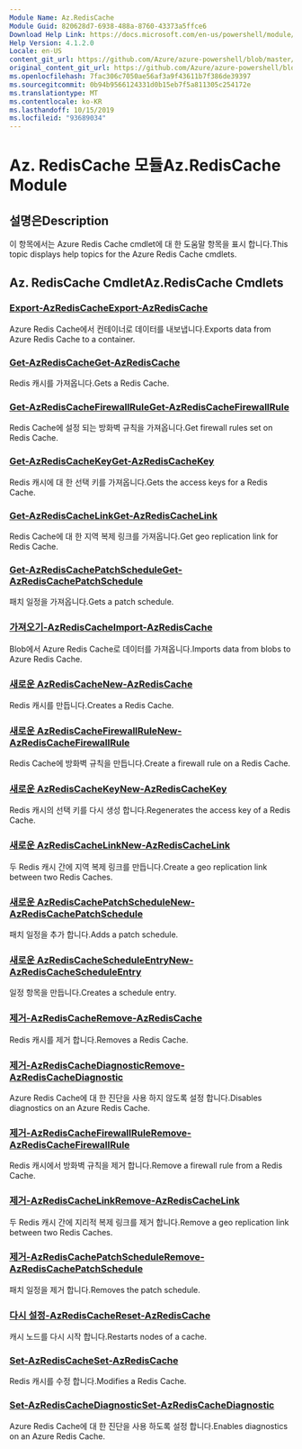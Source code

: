 ```yaml
---
Module Name: Az.RedisCache
Module Guid: 820628d7-6938-488a-8760-43373a5ffce6
Download Help Link: https://docs.microsoft.com/en-us/powershell/module/az.rediscache
Help Version: 4.1.2.0
Locale: en-US
content_git_url: https://github.com/Azure/azure-powershell/blob/master/src/RedisCache/RedisCache/help/Az.RedisCache.md
original_content_git_url: https://github.com/Azure/azure-powershell/blob/master/src/RedisCache/RedisCache/help/Az.RedisCache.md
ms.openlocfilehash: 7fac306c7050ae56af3a9f43611b7f386de39397
ms.sourcegitcommit: 0b94b9566124331d0b15eb7f5a811305c254172e
ms.translationtype: MT
ms.contentlocale: ko-KR
ms.lasthandoff: 10/15/2019
ms.locfileid: "93689034"
---
```

# <span data-ttu-id="b120c-101">Az. RedisCache 모듈</span><span class="sxs-lookup"><span data-stu-id="b120c-101">Az.RedisCache Module</span></span>
## <span data-ttu-id="b120c-102">설명은</span><span class="sxs-lookup"><span data-stu-id="b120c-102">Description</span></span>
<span data-ttu-id="b120c-103">이 항목에서는 Azure Redis Cache cmdlet에 대 한 도움말 항목을 표시 합니다.</span><span class="sxs-lookup"><span data-stu-id="b120c-103">This topic displays help topics for the Azure Redis Cache cmdlets.</span></span>

## <span data-ttu-id="b120c-104">Az. RedisCache Cmdlet</span><span class="sxs-lookup"><span data-stu-id="b120c-104">Az.RedisCache Cmdlets</span></span>
### [<span data-ttu-id="b120c-105">Export-AzRedisCache</span><span class="sxs-lookup"><span data-stu-id="b120c-105">Export-AzRedisCache</span></span>](Export-AzRedisCache.md)
<span data-ttu-id="b120c-106">Azure Redis Cache에서 컨테이너로 데이터를 내보냅니다.</span><span class="sxs-lookup"><span data-stu-id="b120c-106">Exports data from Azure Redis Cache to a container.</span></span>

### [<span data-ttu-id="b120c-107">Get-AzRedisCache</span><span class="sxs-lookup"><span data-stu-id="b120c-107">Get-AzRedisCache</span></span>](Get-AzRedisCache.md)
<span data-ttu-id="b120c-108">Redis 캐시를 가져옵니다.</span><span class="sxs-lookup"><span data-stu-id="b120c-108">Gets a Redis Cache.</span></span>

### [<span data-ttu-id="b120c-109">Get-AzRedisCacheFirewallRule</span><span class="sxs-lookup"><span data-stu-id="b120c-109">Get-AzRedisCacheFirewallRule</span></span>](Get-AzRedisCacheFirewallRule.md)
<span data-ttu-id="b120c-110">Redis Cache에 설정 되는 방화벽 규칙을 가져옵니다.</span><span class="sxs-lookup"><span data-stu-id="b120c-110">Get firewall rules set on Redis Cache.</span></span>

### [<span data-ttu-id="b120c-111">Get-AzRedisCacheKey</span><span class="sxs-lookup"><span data-stu-id="b120c-111">Get-AzRedisCacheKey</span></span>](Get-AzRedisCacheKey.md)
<span data-ttu-id="b120c-112">Redis 캐시에 대 한 선택 키를 가져옵니다.</span><span class="sxs-lookup"><span data-stu-id="b120c-112">Gets the access keys for a Redis Cache.</span></span>

### [<span data-ttu-id="b120c-113">Get-AzRedisCacheLink</span><span class="sxs-lookup"><span data-stu-id="b120c-113">Get-AzRedisCacheLink</span></span>](Get-AzRedisCacheLink.md)
<span data-ttu-id="b120c-114">Redis Cache에 대 한 지역 복제 링크를 가져옵니다.</span><span class="sxs-lookup"><span data-stu-id="b120c-114">Get geo replication link for Redis Cache.</span></span>

### [<span data-ttu-id="b120c-115">Get-AzRedisCachePatchSchedule</span><span class="sxs-lookup"><span data-stu-id="b120c-115">Get-AzRedisCachePatchSchedule</span></span>](Get-AzRedisCachePatchSchedule.md)
<span data-ttu-id="b120c-116">패치 일정을 가져옵니다.</span><span class="sxs-lookup"><span data-stu-id="b120c-116">Gets a patch schedule.</span></span>

### [<span data-ttu-id="b120c-117">가져오기-AzRedisCache</span><span class="sxs-lookup"><span data-stu-id="b120c-117">Import-AzRedisCache</span></span>](Import-AzRedisCache.md)
<span data-ttu-id="b120c-118">Blob에서 Azure Redis Cache로 데이터를 가져옵니다.</span><span class="sxs-lookup"><span data-stu-id="b120c-118">Imports data from blobs to Azure Redis Cache.</span></span>

### [<span data-ttu-id="b120c-119">새로운 AzRedisCache</span><span class="sxs-lookup"><span data-stu-id="b120c-119">New-AzRedisCache</span></span>](New-AzRedisCache.md)
<span data-ttu-id="b120c-120">Redis 캐시를 만듭니다.</span><span class="sxs-lookup"><span data-stu-id="b120c-120">Creates a Redis Cache.</span></span>

### [<span data-ttu-id="b120c-121">새로운 AzRedisCacheFirewallRule</span><span class="sxs-lookup"><span data-stu-id="b120c-121">New-AzRedisCacheFirewallRule</span></span>](New-AzRedisCacheFirewallRule.md)
<span data-ttu-id="b120c-122">Redis Cache에 방화벽 규칙을 만듭니다.</span><span class="sxs-lookup"><span data-stu-id="b120c-122">Create a firewall rule on a Redis Cache.</span></span>

### [<span data-ttu-id="b120c-123">새로운 AzRedisCacheKey</span><span class="sxs-lookup"><span data-stu-id="b120c-123">New-AzRedisCacheKey</span></span>](New-AzRedisCacheKey.md)
<span data-ttu-id="b120c-124">Redis 캐시의 선택 키를 다시 생성 합니다.</span><span class="sxs-lookup"><span data-stu-id="b120c-124">Regenerates the access key of a Redis Cache.</span></span>

### [<span data-ttu-id="b120c-125">새로운 AzRedisCacheLink</span><span class="sxs-lookup"><span data-stu-id="b120c-125">New-AzRedisCacheLink</span></span>](New-AzRedisCacheLink.md)
<span data-ttu-id="b120c-126">두 Redis 캐시 간에 지역 복제 링크를 만듭니다.</span><span class="sxs-lookup"><span data-stu-id="b120c-126">Create a geo replication link between two Redis Caches.</span></span>

### [<span data-ttu-id="b120c-127">새로운 AzRedisCachePatchSchedule</span><span class="sxs-lookup"><span data-stu-id="b120c-127">New-AzRedisCachePatchSchedule</span></span>](New-AzRedisCachePatchSchedule.md)
<span data-ttu-id="b120c-128">패치 일정을 추가 합니다.</span><span class="sxs-lookup"><span data-stu-id="b120c-128">Adds a patch schedule.</span></span>

### [<span data-ttu-id="b120c-129">새로운 AzRedisCacheScheduleEntry</span><span class="sxs-lookup"><span data-stu-id="b120c-129">New-AzRedisCacheScheduleEntry</span></span>](New-AzRedisCacheScheduleEntry.md)
<span data-ttu-id="b120c-130">일정 항목을 만듭니다.</span><span class="sxs-lookup"><span data-stu-id="b120c-130">Creates a schedule entry.</span></span>

### [<span data-ttu-id="b120c-131">제거-AzRedisCache</span><span class="sxs-lookup"><span data-stu-id="b120c-131">Remove-AzRedisCache</span></span>](Remove-AzRedisCache.md)
<span data-ttu-id="b120c-132">Redis 캐시를 제거 합니다.</span><span class="sxs-lookup"><span data-stu-id="b120c-132">Removes a Redis Cache.</span></span>

### [<span data-ttu-id="b120c-133">제거-AzRedisCacheDiagnostic</span><span class="sxs-lookup"><span data-stu-id="b120c-133">Remove-AzRedisCacheDiagnostic</span></span>](Remove-AzRedisCacheDiagnostic.md)
<span data-ttu-id="b120c-134">Azure Redis Cache에 대 한 진단을 사용 하지 않도록 설정 합니다.</span><span class="sxs-lookup"><span data-stu-id="b120c-134">Disables diagnostics on an Azure Redis Cache.</span></span>

### [<span data-ttu-id="b120c-135">제거-AzRedisCacheFirewallRule</span><span class="sxs-lookup"><span data-stu-id="b120c-135">Remove-AzRedisCacheFirewallRule</span></span>](Remove-AzRedisCacheFirewallRule.md)
<span data-ttu-id="b120c-136">Redis 캐시에서 방화벽 규칙을 제거 합니다.</span><span class="sxs-lookup"><span data-stu-id="b120c-136">Remove a firewall rule from a Redis Cache.</span></span>

### [<span data-ttu-id="b120c-137">제거-AzRedisCacheLink</span><span class="sxs-lookup"><span data-stu-id="b120c-137">Remove-AzRedisCacheLink</span></span>](Remove-AzRedisCacheLink.md)
<span data-ttu-id="b120c-138">두 Redis 캐시 간에 지리적 복제 링크를 제거 합니다.</span><span class="sxs-lookup"><span data-stu-id="b120c-138">Remove a geo replication link between two Redis Caches.</span></span>

### [<span data-ttu-id="b120c-139">제거-AzRedisCachePatchSchedule</span><span class="sxs-lookup"><span data-stu-id="b120c-139">Remove-AzRedisCachePatchSchedule</span></span>](Remove-AzRedisCachePatchSchedule.md)
<span data-ttu-id="b120c-140">패치 일정을 제거 합니다.</span><span class="sxs-lookup"><span data-stu-id="b120c-140">Removes the patch schedule.</span></span>

### [<span data-ttu-id="b120c-141">다시 설정-AzRedisCache</span><span class="sxs-lookup"><span data-stu-id="b120c-141">Reset-AzRedisCache</span></span>](Reset-AzRedisCache.md)
<span data-ttu-id="b120c-142">캐시 노드를 다시 시작 합니다.</span><span class="sxs-lookup"><span data-stu-id="b120c-142">Restarts nodes of a cache.</span></span>

### [<span data-ttu-id="b120c-143">Set-AzRedisCache</span><span class="sxs-lookup"><span data-stu-id="b120c-143">Set-AzRedisCache</span></span>](Set-AzRedisCache.md)
<span data-ttu-id="b120c-144">Redis 캐시를 수정 합니다.</span><span class="sxs-lookup"><span data-stu-id="b120c-144">Modifies a Redis Cache.</span></span>

### [<span data-ttu-id="b120c-145">Set-AzRedisCacheDiagnostic</span><span class="sxs-lookup"><span data-stu-id="b120c-145">Set-AzRedisCacheDiagnostic</span></span>](Set-AzRedisCacheDiagnostic.md)
<span data-ttu-id="b120c-146">Azure Redis Cache에 대 한 진단을 사용 하도록 설정 합니다.</span><span class="sxs-lookup"><span data-stu-id="b120c-146">Enables diagnostics on an Azure Redis Cache.</span></span>

